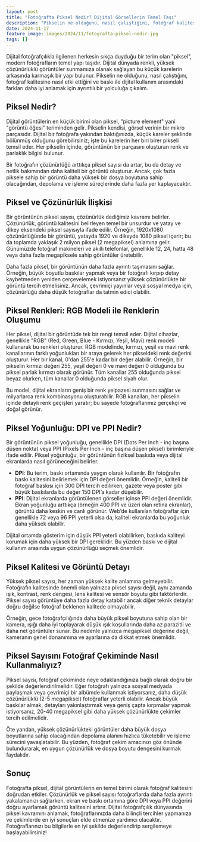 ```yaml
---
layout: post
title: "Fotoğrafta Piksel Nedir? Dijital Görsellerin Temel Taşı"
description: "Pikselin ne olduğunu, nasıl çalıştığını, fotoğraf kalitesine nasıl etki ettiğini anlamak için ayrıntılı bir yolculuğa çıkalım."
date: 2024-11-17
feature_image: images/2024/11/fotografta-piksel-nedir.jpg
tags: []
---
```


Dijital fotoğrafçılıkla ilgilenen herkesin sıkça duyduğu bir terim olan "piksel", modern fotoğrafların temel yapı taşıdır. Dijital dünyada renkli, yüksek çözünürlüklü görüntüler sunmamıza olanak sağlayan bu küçük karelerin arkasında karmaşık bir yapı bulunur. Pikselin ne olduğunu, nasıl çalıştığını, fotoğraf kalitesine nasıl etki ettiğini ve baskı ile dijital kullanım arasındaki farkları daha iyi anlamak için ayrıntılı bir yolculuğa çıkalım.

<!--more-->

## Piksel Nedir?

Dijital görüntülerin en küçük birimi olan piksel, "picture element" yani "görüntü öğesi" teriminden gelir. Pikselin kendisi, görsel verinin bir mikro parçasıdır. Dijital bir fotoğrafa yakından baktığınızda, küçük kareler şeklinde bölünmüş olduğunu görebilirsiniz; işte bu karelerin her biri birer pikseli temsil eder. Her pikselin içinde, görüntünün bir parçasını oluşturan renk ve parlaklık bilgisi bulunur.

Bir fotoğrafın çözünürlüğü arttıkça piksel sayısı da artar, bu da detay ve netlik bakımından daha kaliteli bir görüntü oluşturur. Ancak, çok fazla piksele sahip bir görüntü daha yüksek bir dosya boyutuna sahip olacağından, depolama ve işleme süreçlerinde daha fazla yer kaplayacaktır.

## Piksel ve Çözünürlük İlişkisi

Bir görüntünün piksel sayısı, çözünürlük dediğimiz kavramı belirler. Çözünürlük, görüntü kalitesini belirleyen temel bir unsurdur ve yatay ve dikey eksendeki piksel sayısıyla ifade edilir. Örneğin, 1920x1080 çözünürlüğünde bir görüntü, yatayda 1920 ve dikeyde 1080 piksel içerir; bu da toplamda yaklaşık 2 milyon piksel (2 megapiksel) anlamına gelir. Günümüzde fotoğraf makineleri ve akıllı telefonlar, genellikle 12, 24, hatta 48 veya daha fazla megapiksele sahip görüntüler üretebilir.

Daha fazla piksel, bir görüntünün daha fazla ayrıntı taşımasını sağlar. Örneğin, büyük boyutlu baskılar yapmak veya bir fotoğrafı kırpıp detay kaybetmeden yeniden çerçevelemek istiyorsanız yüksek çözünürlükte bir görüntü tercih etmelisiniz. Ancak, çevrimiçi yayınlar veya sosyal medya için, çözünürlüğü daha düşük fotoğraflar da tatmin edici olabilir.

## Piksel Renkleri: RGB Modeli ile Renklerin Oluşumu

Her piksel, dijital bir görüntüde tek bir rengi temsil eder. Dijital cihazlar, genellikle "RGB" (Red, Green, Blue - Kırmızı, Yeşil, Mavi) renk modeli kullanarak bu renkleri oluşturur. RGB modelinde, kırmızı, yeşil ve mavi renk kanallarının farklı yoğunlukları bir araya gelerek her pikseldeki renk değerini oluşturur. Her bir kanal, 0'dan 255'e kadar bir değer alabilir. Örneğin, bir pikselin kırmızı değeri 255, yeşil değeri 0 ve mavi değeri 0 olduğunda bu piksel parlak kırmızı olarak görünür. Tüm kanallar 255 olduğunda piksel beyaz olurken, tüm kanallar 0 olduğunda piksel siyah olur.

Bu model, dijital ekranların geniş bir renk yelpazesi sunmasını sağlar ve milyarlarca renk kombinasyonu oluşturabilir. RGB kanalları, her pikselin içinde detaylı renk geçişleri yaratır; bu sayede fotoğraflarımız gerçekçi ve doğal görünür.

## Piksel Yoğunluğu: DPI ve PPI Nedir?

Bir görüntünün piksel yoğunluğu, genellikle DPI (Dots Per Inch - inç başına düşen nokta) veya PPI (Pixels Per Inch - inç başına düşen piksel) birimleriyle ifade edilir. Piksel yoğunluğu, bir görüntünün fiziksel baskıda veya dijital ekranlarda nasıl görüneceğini belirler.

- **DPI**: Bu terim, baskı ortamında yaygın olarak kullanılır. Bir fotoğrafın baskı kalitesini belirlemek için DPI değeri önemlidir. Örneğin, kaliteli bir fotoğraf baskısı için 300 DPI tercih edilirken, gazete veya poster gibi büyük baskılarda bu değer 150 DPI’a kadar düşebilir.
- **PPI**: Dijital ekranlarda görüntülenen görseller içinse PPI değeri önemlidir. Ekran yoğunluğu arttıkça (örneğin 400 PPI ve üzeri olan retina ekranlar), görüntü daha keskin ve canlı görünür. Web’de kullanılan fotoğraflar için genellikle 72 veya 96 PPI yeterli olsa da, kaliteli ekranlarda bu yoğunluk daha yüksek olabilir.

Dijital ortamda gösterim için düşük PPI yeterli olabilirken, baskıda kaliteyi korumak için daha yüksek bir DPI gereklidir. Bu yüzden baskı ve dijital kullanım arasında uygun çözünürlüğü seçmek önemlidir.

## Piksel Kalitesi ve Görüntü Detayı

Yüksek piksel sayısı, her zaman yüksek kalite anlamına gelmeyebilir. Fotoğrafın kalitesinde önemli olan yalnızca piksel sayısı değil, aynı zamanda ışık, kontrast, renk dengesi, lens kalitesi ve sensör boyutu gibi faktörlerdir. Piksel sayısı görüntüye daha fazla detay katabilir ancak diğer teknik detaylar doğru değilse fotoğraf beklenen kalitede olmayabilir.

Örneğin, gece fotoğrafçılığında daha büyük piksel boyutuna sahip olan bir kamera, ışığı daha iyi toplayarak düşük ışık koşullarında daha az parazitli ve daha net görüntüler sunar. Bu nedenle yalnızca megapiksel değerine değil, kameranın genel donanımına ve ayarlarına da dikkat etmek önemlidir.

## Piksel Sayısını Fotoğraf Çekiminde Nasıl Kullanmalıyız?

Piksel sayısı, fotoğraf çekiminde neye odaklandığınıza bağlı olarak doğru bir şekilde değerlendirilmelidir. Eğer fotoğrafı yalnızca sosyal medyada paylaşmak veya çevrimiçi bir albümde kullanmak istiyorsanız, daha düşük çözünürlüklü (2-5 megapiksel) fotoğraflar yeterli olabilir. Ancak büyük baskılar almak, detayları yakınlaştırmak veya geniş çapta kırpmalar yapmak istiyorsanız, 20-40 megapiksel gibi daha yüksek çözünürlükte çekimler tercih edilmelidir.

Öte yandan, yüksek çözünürlükteki görüntüler daha büyük dosya boyutlarına sahip olacağından depolama alanını hızlıca tüketebilir ve işleme sürecini yavaşlatabilir. Bu yüzden, fotoğraf çekim amacınızı göz önünde bulundurarak, en uygun çözünürlük ve dosya boyutu dengesini kurmak faydalıdır.

## Sonuç

Fotoğrafta piksel, dijital görüntülerin en temel birimi olarak fotoğraf kalitesini doğrudan etkiler. Çözünürlük ve piksel sayısı fotoğraflarda daha fazla ayrıntı yakalamanızı sağlarken, ekran ve baskı ortamına göre DPI veya PPI değerini doğru ayarlamak görüntü kalitesini artırır. Dijital fotoğrafçılık dünyasında piksel kavramını anlamak, fotoğraflarınızda daha bilinçli tercihler yapmanıza ve çekimlerde en iyi sonuçları elde etmenize yardımcı olacaktır. Fotoğraflarınızı bu bilgilerle en iyi şekilde değerlendirip sergilemeye başlayabilirsiniz!